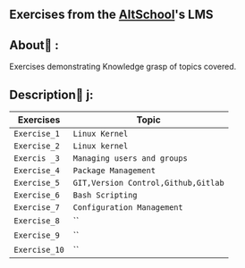 ## Exercises from the [AltSchool](https://altschoolafrica.co)'s LMS

## About:dart: :
Exercises demonstrating Knowledge grasp of topics covered.

## Description:page_with_curl: j:

| Exercises   | Topic                   |
| ----------- | ----------------------- |
| `Exercise_1` | `Linux Kernel` |
| `Exercise_2` | `Linux kernel` |
| `Exercis _3` | `Managing users and groups` |
| `Exercise_4` | `Package Management` |
| `Exercise_5` | `GIT,Version Control,Github,Gitlab` |
| `Exercise_6` | `Bash Scripting` |
| `Exercise_7` | `Configuration Management` |
| `Exercise_8` | `` |
| `Exercise_9` | `` |
| `Exercise_10` | `` |


